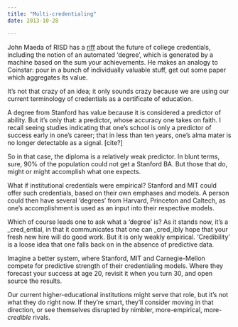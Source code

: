 ```yaml
---
title: "Multi-credentialing"
date: 2013-10-28

---
```


John Maeda of RISD has a [riff](https://www.linkedin.com/today/post/article/20131025193453-34374336-disrupting-the-diploma-a-college-president-s-view-of-the-future?trk=mp-author-card&amp;_mSplash=1) about the future of college credentials, including the notion of an automated ‘degree’, which is generated by a machine based on the sum your achievements. He makes an analogy to Coinstar: pour in a bunch of individually valuable stuff, get out some paper which aggregates its value.

It’s not that crazy of an idea; it only sounds crazy because we are using our current terminology of credentials as a certificate of education.

A degree from Stanford has value because it is considered a predictor of ability. But it’s only that: a predictor, whose accuracy one takes on faith. I recall seeing studies indicating that one’s school is only a predictor of success early in one’s career; that in less than ten years, one’s alma mater is no longer detectable as a signal. [cite?]

So in that case, the diploma is a relatively weak predictor. In blunt terms, sure, 90% of the population could not get a Stanford BA. But those that do, might or might accomplish what one expects.

What if institutional credentials were empirical? Stanford and MIT could offer such credentials, based on their own emphases and models. A person could then have several ‘degrees’ from Harvard, Princeton and Caltech, as one’s accomplishment is used as an input into their respective models.

Which of course leads one to ask what a ‘degree’ is? As it stands now, it’s a _cred_ential, in that it communicates that one can _cred_ibly hope that your fresh new hire will do good work. But it is only weakly empirical. ‘Credibility’ is a loose idea that one falls back on in the absence of predictive data.

Imagine a better system, where Stanford, MIT and Carnegie-Mellon compete for predictive strength of their credentialing models. Where they forecast your success at age 20, revisit it when you turn 30, and open source the results.

Our current higher-educational institutions might serve that role, but it’s not what they do right now. If they’re smart, they’ll consider moving in that direction, or see themselves disrupted by nimbler, more-empirical, more-_credible_ rivals.
